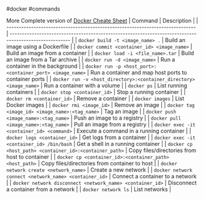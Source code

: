 #docker #commands 

More Complete version of [Docker Cheate Sheet](https://dockerlabs.collabnix.com/docker/cheatsheet/)
| Command                                                                        | Description                                                                                            |
| ----------------------------------------------------------------------------- | ------------------------------------------------------------------------------------------------------ |
| `docker build -t <image_name> .`                                             | Build an image using a Dockerfile                                                                      |
| `docker commit <container_id> <image_name>`                                 | Build an image from a container                                                                        |
| `docker load -i <file_name>.tar`                                             | Build an image from a Tar archive                                                                      |
| `docker run -d <image_name>`                                                 | Run a container in the background                                                                      |
| `docker run -p <host_port>:<container_port> <image_name>`                   | Run a container and map host ports to container ports                                                   |
| `docker run -v <host_directory>:<container_directory> <image_name>`         | Run a container with a volume                                                                          |
| `docker ps`                                                                   | List running containers                                                                                |
| `docker stop <container_id>`                                                 | Stop a running container                                                                                |
| `docker rm <container_id>`                                                   | Remove a container                                                                                     |
| `docker images`                                                               | List Docker images                                                                                     |
| `docker rmi <image_id>`                                                      | Remove an image                                                                                        |
| `docker tag <image_id> <image_name>:<tag_name>`                             | Tag an image                                                                                           |
| `docker push <image_name>:<tag_name>`                                        | Push an image to a registry                                                                            |
| `docker pull <image_name>:<tag_name>`                                        | Pull an image from a registry                                                                          |
| `docker exec -it <container_id> <command>`                                  | Execute a command in a running container                                                               |
| `docker logs <container_id>`                                                 | Get logs from a container                                                                              |
| `docker exec -it <container_id> /bin/bash`                                  | Get a shell in a running container                                                                     |
| `docker cp <host_path> <container_id>:<container_path>`                     | Copy files/directories from host to container                                                          |
| `docker cp <container_id>:<container_path> <host_path>`                     | Copy files/directories from container to host                                                          |
| `docker network create <network_name>`                                       | Create a new network                                                                                   |
| `docker network connect <network_name> <container_id>`                       | Connect a container to a network                                                                       |
| `docker network disconnect <network_name> <container_id>`                    | Disconnect a container from a network                                                                  |
| `docker network ls`                                                           | List networks                                                                                           |

